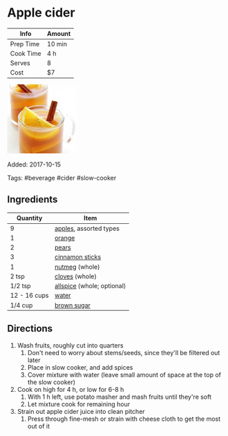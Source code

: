 # Apple cider

| Info      | Amount |
| --------- | ------ |
| Prep Time | 10 min |
| Cook Time | 4 h    |
| Serves    | 8      |
| Cost      | $7     |

![Apple cider](../_assets/slow-cooker-apple-cider.jpg)

Added: 2017-10-15

Tags: #beverage #cider #slow-cooker

## Ingredients

| Quantity     | Item                                                      |
| ------------ | --------------------------------------------------------- |
| 9            | [apples](../_ingredients/apple.md), assorted types        |
| 1            | [orange](../_ingredients/orange.md)                       |
| 2            | [pears](../_ingredients/pear.md)                          |
| 3            | [cinnamon sticks](../_ingredients/cinnamon%20sticks.md)   |
| 1            | [nutmeg](../_ingredients/nutmeg.md) (whole)               |
| 2 tsp        | [cloves](../_ingredients/cloves.md) (whole)               |
| 1/2 tsp      | [allspice](../_ingredients/allspice.md) (whole; optional) |
| 12 - 16 cups | [water](../_ingredients/water.md)                         |
| 1/4 cup      | [brown sugar](../_ingredients/brown%20sugar.md)           |

## Directions

1. Wash fruits, roughly cut into quarters
   1. Don't need to worry about stems/seeds, since they'll be filtered out later
   2. Place in slow cooker, and add spices
   3. Cover mixture with water (leave small amount of space at the top of the slow cooker)
2. Cook on high for 4 h, or low for 6-8 h
   1. With 1 h left, use potato masher and mash fruits until they're soft
   2. Let mixture cook for remaining hour
3. Strain out apple cider juice into clean pitcher
   1. Press through fine-mesh or strain with cheese cloth to get the most out of it
